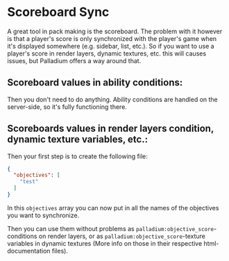 # Scoreboard Sync
A great tool in pack making is the scoreboard. The problem with it however is that a player's score is only synchronized with the player's game when it's displayed somewhere (e.g. sidebar, list, etc.). So if you want to use a player's score in render layers, dynamic textures, etc. this will causes issues, but Palladium offers a way around that.

## Scoreboard values in ability conditions:
Then you don't need to do anything. Ability conditions are handled on the server-side, so it's fully functioning there.


## Scoreboards values in render layers condition, dynamic texture variables, etc.:
Then your first step is to create the following file:  

````json title="data/<namespace>/tracked_scores.json"
{
  "objectives": [
    "test"
  ]
}
````

In this `objectives` array you can now put in all the names of the objectives you want to synchronize.

Then you can use them without problems as `palladium:objective_score`-conditions on render layers, or as `palladium:objective_score`-texture variables in dynamic textures (More info on those in their respective html-documentation files).